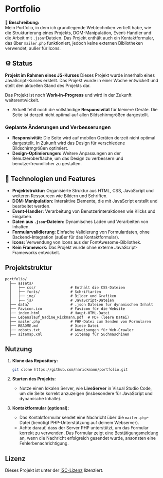 # Portfolio

**📜 Beschreibung:**  
Mein Portfolio, in dem ich grundlegende Webtechniken vertieft habe, wie die Strukturierung eines Projekts, DOM-Manipulation, Event-Handler und die Arbeit mit `.json`-Dateien. Das Projekt enthält auch ein Kontaktformular, das über `mailer.php` funktioniert, jedoch keine externen Bibliotheken verwendet, außer für Icons.

## ⚙️ Status
**Projekt im Rahmen eines JS-Kurses**
Dieses Projekt wurde innerhalb eines JavaScript-Kurses erstellt. Das Projekt wurde in einer Woche entwickelt und stellt den aktuellen Stand des Projekts dar.

Das Projekt ist noch **Work-in-Progress** und wird in der Zukunft weiterentwickelt.
- Aktuell fehlt noch die vollständige **Responsivität** für kleinere Geräte. Die Seite ist derzeit nicht optimal auf allen Bildschirmgrößen dargestellt.

### Geplante Änderungen und Verbesserungen

- **Responsivität:** Die Seite wird auf mobilen Geräten derzeit nicht optimal dargestellt. In Zukunft wird das Design für verschiedene Bildschirmgrößen optimiert.
- **Design-Optimierungen:** Weitere Anpassungen an der Benutzeroberfläche, um das Design zu verbessern und benutzerfreundlicher zu gestalten.

## 🔧 Technologien und Features
- **Projektstruktur:** Organisierte Struktur aus HTML, CSS, JavaScript und weiteren Ressourcen wie Bildern und Schriften.
- **DOM-Manipulation:** Interaktive Elemente, die mit JavaScript erstellt und bearbeitet werden.
- **Event-Handler:** Verarbeitung von Benutzerinteraktionen wie Klicks und Eingaben.
- **Daten aus `.json`-Dateien:** Dynamisches Laden und Verarbeiten von Inhalten.
- **Formularvalidierung:** Einfache Validierung von Formulardaten, ohne Backend-Integration (außer für das Kontaktformular).
- **Icons:** Verwendung von Icons aus der FontAwesome-Bibliothek.
- **Kein Framework:** Das Projekt wurde ohne externe JavaScript-Frameworks entwickelt.

## Projektstruktur

```plaintext
portfolio/
  ├── assets/
  │   ├── css/                # Enthält die CSS-Dateien
  │   ├── fonts/              # Schriftarten
  │   ├── img/                # Bilder und Grafiken
  │   ├── js/                 # JavaScript-Dateien
  ├── data/                   # .json Dateien für dynamischen Inhalt
  ├── Favicon.ico             # Favicon für die Website
  ├── index.html              # Haupt-HTML-Datei
  ├── Lebenslauf_Nadine_Rickmann.pdf  # PDF (leere Datei)
  ├── mailer.php              # PHP-Datei zum Senden von Formularen
  ├── README.md               # Diese Datei
  ├── robots.txt              # Anweisungen für Web-Crawler
  ├── sitemap.xml             # Sitemap für Suchmaschinen
```

## Nutzung

1. **Klone das Repository:**
   ```bash
   git clone https://github.com/narickmann/portfolio.git
   ```

2. **Starten des Projekts:**
   - Nutze einen lokalen Server, wie **LiveServer** in Visual Studio Code, um die Seite korrekt anzuzeigen (insbesondere für JavaScript und dynamische Inhalte).

3. **Kontaktformular (optional):**
   - Das Kontaktformular sendet eine Nachricht über die `mailer.php`-Datei (benötigt PHP-Unterstützung auf deinem Webserver).  
   - Achte darauf, dass der Server PHP unterstützt, um das Formular korrekt zu verwenden. Das Formular zeigt eine Bestätigungsmeldung an, wenn die Nachricht erfolgreich gesendet wurde, ansonsten eine Fehlerbenachrichtigung.

## Lizenz

Dieses Projekt ist unter der [ISC-Lizenz](./LICENSE) lizenziert.